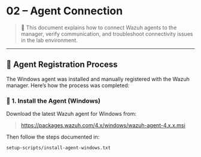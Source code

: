 # 02 – Agent Connection

> 🧪 This document explains how to connect Wazuh agents to the manager, verify communication, and troubleshoot connectivity issues in the lab environment.

---

## 🤝 Agent Registration Process

The Windows agent was installed and manually registered with the Wazuh manager. Here’s how the process was completed:

### 🔧 1. Install the Agent (Windows)

Download the latest Wazuh agent for Windows from:
> https://packages.wazuh.com/4.x/windows/wazuh-agent-4.x.x.msi

Then follow the steps documented in:
```text
setup-scripts/install-agent-windows.txt
